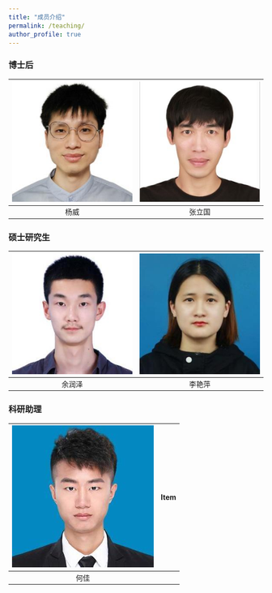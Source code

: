 ```yaml
---
title: "成员介绍"
permalink: /teaching/
author_profile: true
---
```



### 博士后
| ![yw.jpg](/images/yw.jpg)  |  ![zlg.jpg](/images/zlg.jpg)  |
| :-------: | :-------: |
|  杨威         |  张立国    |  

### 硕士研究生
|  ![yrz](/images/yrz.jpg)   |  ![lyp.jpg](/images/lyp.jpg)  |
| :-------: | :-------: |
| 余润泽 |  李艳萍    |  

### 科研助理

| ![hj.jpg](/images/hj.jpg) | Item   |  
| :-------: | :-------: |
| 何佳      |           |

